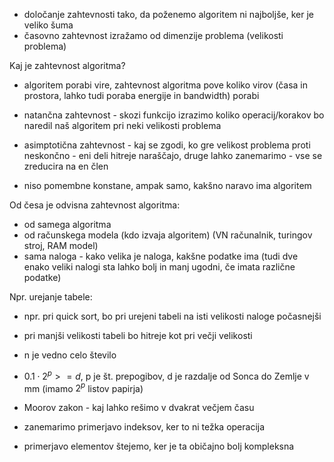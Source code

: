 - določanje zahtevnosti tako, da poženemo algoritem ni najboljše, ker je veliko šuma
- časovno zahtevnost izražamo od dimenzije problema (velikosti problema)

Kaj je zahtevnost algoritma?
- algoritem porabi vire, zahtevnost algoritma pove koliko virov (časa in prostora, lahko tudi poraba energije in bandwidth) porabi

- natančna zahtevnost - skozi funkcijo izrazimo koliko operacij/korakov bo naredil naš algoritem pri neki velikosti problema

- asimptotična zahtevnost - kaj se zgodi, ko gre velikost problema proti neskončno - eni deli hitreje naraščajo, druge lahko zanemarimo - vse se zreducira na en člen
- niso pomembne konstane, ampak samo, kakšno naravo ima algoritem

Od česa je odvisna zahtevnost algoritma:
- od samega algoritma
- od računskega modela (kdo izvaja algoritem) (VN računalnik, turingov stroj, RAM model)
- sama naloga - kako velika je naloga, kakšne podatke ima (tudi dve enako veliki nalogi sta lahko bolj in manj ugodni, če imata različne podatke)

Npr. urejanje tabele:
- npr. pri quick sort, bo pri urejeni tabeli na isti velikosti naloge počasnejši
- pri manjši velikosti tabeli bo hitreje kot pri večji velikosti

- n je vedno celo število
- $0.1 \cdot 2^p >= d$, p je št. prepogibov, d je razdalje od Sonca do Zemlje v mm (imamo $2^p$ listov papirja)

- Moorov zakon - kaj lahko rešimo v dvakrat večjem času

- zanemarimo primerjavo indeksov, ker to ni težka operacija
- primerjavo elementov štejemo, ker je ta običajno bolj kompleksna